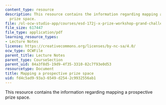 ```yaml
---
content_type: resource
description: This resource contains the information regarding mapping a prospective
  prize space.
file: /ol-ocw-studio-app/courses/esd-172j-x-prize-workshop-grand-challenges-in-energy-fall-2009/fd4c5ad993a36549d2542c9932556ab1_MITESD_172JF09_Lec10.pdf
file_size: 617447
file_type: application/pdf
learning_resource_types:
- Lecture Notes
license: https://creativecommons.org/licenses/by-nc-sa/4.0/
ocw_type: OCWFile
parent_title: Lecture Notes
parent_type: CourseSection
parent_uid: 84a3f8d5-19d9-4f35-3310-82c7f93e0d53
resourcetype: Document
title: Mapping a prospective prize space
uid: fd4c5ad9-93a3-6549-d254-2c9932556ab1
---
```

This resource contains the information regarding mapping a prospective prize space.